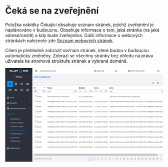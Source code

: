 # Čeká se na zveřejnění

Položka nabídky Čekající obsahuje seznam stránek, jejichž zveřejnění je naplánováno v budoucnu. Obsahuje informace o tom, jaká stránka (na jaké adrese/cestě) a kdy bude zveřejněna. Další informace o webových stránkách naleznete zde [Seznam webových stránek](../../redactor/webpages/README.md).

Cílem je přehledně zobrazit seznam stránek, které budou v budoucnu automaticky změněny. Zobrazí se všechny stránky bez ohledu na práva uživatele ke stromové struktuře stránek a vybrané doméně.

![](audit-awaiting-publish-webpages.png)
